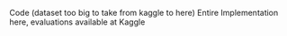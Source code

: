 Code (dataset too big to take from kaggle to here)
Entire Implementation here, evaluations available at Kaggle
